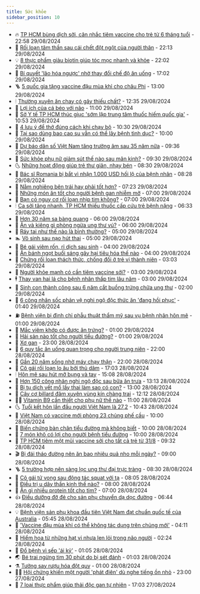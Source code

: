 ```yaml
---
title: Sức khỏe
sidebar_position: 10
---
```


<!-- vnexpress-suc-khoe:START -->
- 🔥 [TP HCM bùng dịch sởi, cân nhắc tiêm vaccine cho trẻ từ 6 tháng tuổi](https://vnexpress.net/tp-hcm-bung-dich-soi-can-nhac-tiem-vaccine-cho-tre-tu-6-thang-tuoi-4787295.html) - 22:58 29/08/2024
- 🥰 [Rối loạn tâm thần sau cái chết đột ngột của người thân](https://vnexpress.net/roi-loan-tam-than-sau-cai-chet-dot-ngot-cua-nguoi-than-4785621.html) - 22:13 29/08/2024
- 💡 [8 thực phẩm giàu biotin giúp tóc mọc nhanh và khỏe](https://vnexpress.net/8-thuc-pham-giau-biotin-giup-toc-moc-nhanh-va-khoe-4785678.html) - 22:02 29/08/2024
- 🤗 [Bí quyết &#39;lão hóa ngược&#39; nhờ thay đổi chế độ ăn uống](https://vnexpress.net/bi-quyet-lao-hoa-nguoc-nho-thay-doi-che-do-an-uong-4786688.html) - 17:02 29/08/2024
- 🪜 [5 quốc gia tặng vaccine đậu mùa khỉ cho châu Phi](https://vnexpress.net/5-quoc-gia-tang-vaccine-dau-mua-khi-cho-chau-phi-4787249.html) - 13:00 29/08/2024
- 🕯 [Thường xuyên ăn chay có gây thiếu chất?](https://vnexpress.net/thuong-xuyen-an-chay-co-gay-thieu-chat-4786995.html) - 12:35 29/08/2024
- 🤭 [Lợi ích của cá béo với não](https://vnexpress.net/loi-ich-cua-ca-beo-voi-nao-4786460.html) - 11:00 29/08/2024
- 👀 [Sở Y tế TP HCM thúc giục &#39;sớm lập trung tâm thuốc hiếm quốc gia&#39;](https://vnexpress.net/so-y-te-tp-hcm-thuc-giuc-som-lap-trung-tam-thuoc-hiem-quoc-gia-4787194.html) - 10:53 29/08/2024
- 🌋 [4 lưu ý để thở đúng cách khi chạy bộ](https://vnexpress.net/4-luu-y-de-tho-dung-cach-khi-chay-bo-4787037.html) - 10:30 29/08/2024
- 🫶 [Tại sao dùng bao cao su vẫn có thể lây bệnh tình dục?](https://vnexpress.net/tai-sao-dung-bao-cao-su-van-co-the-lay-benh-tinh-duc-4786939.html) - 10:00 29/08/2024
- 🦆 [Dự báo dân số Việt Nam tăng trưởng âm sau 35 năm nữa](https://vnexpress.net/du-bao-dan-so-viet-nam-tang-truong-am-sau-35-nam-nua-4787171.html) - 09:36 29/08/2024
- 🚀 [Sức khỏe phụ nữ giảm sút thế nào sau mãn kinh?](https://vnexpress.net/suc-khoe-phu-nu-giam-sut-the-nao-sau-man-kinh-4787164.html) - 09:30 29/08/2024
- 🌜 [Những hoạt động giúp trẻ thư giãn, nhạy bén](https://vnexpress.net/nhung-hoat-dong-giup-tre-thu-gian-nhay-ben-4786969.html) - 08:30 29/08/2024
- 🧰 [Bác sĩ Romania bị bắt vì nhận 1.000 USD hối lộ của bệnh nhân](https://vnexpress.net/bac-si-romania-bi-bat-vi-nhan-1-000-usd-hoi-lo-cua-benh-nhan-4787153.html) - 08:28 29/08/2024
- 💫 [Nằm nghiêng bên trái hay phải tốt hơn?](https://vnexpress.net/nam-nghieng-ben-trai-hay-phai-tot-hon-4786988.html) - 07:23 29/08/2024
- 🌝 [Những món ăn tốt cho người bệnh gan nhiễm mỡ](https://vnexpress.net/nhung-mon-an-tot-cho-nguoi-benh-gan-nhiem-mo-4787090.html) - 07:00 29/08/2024
- 🗽 [Bạn có nguy cơ rối loạn nhịp tim không?](https://vnexpress.net/ban-co-nguy-co-roi-loan-nhip-tim-khong-4786929.html) - 07:00 29/08/2024
- 🕯 [Ca sởi tăng nhanh, TP HCM thiếu thuốc cấp cứu trẻ bệnh nặng](https://vnexpress.net/ca-soi-tang-nhanh-tp-hcm-thieu-thuoc-cap-cuu-tre-benh-nang-4787076.html) - 06:33 29/08/2024
- 🦅 [Hơn 30 năm sa bàng quang](https://vnexpress.net/hon-30-nam-sa-bang-quang-4787081.html) - 06:00 29/08/2024
- 🦆 [Ăn và kiêng gì phòng ngừa ung thư vú?](https://vnexpress.net/an-va-kieng-gi-phong-ngua-ung-thu-vu-4786951.html) - 06:00 29/08/2024
- 🎊 [Ráy tai như thế nào là bình thường?](https://vnexpress.net/ray-tai-nhu-the-nao-la-binh-thuong-4786834.html) - 05:00 29/08/2024
- 🏊 [Vô sinh sau nạo hút thai](https://vnexpress.net/vo-sinh-sau-nao-hut-thai-4786801.html) - 05:00 29/08/2024
- 📝 [Bé gái viêm rốn, rỉ dịch sau sinh](https://vnexpress.net/be-gai-viem-ron-ri-dich-sau-sinh-4786876.html) - 04:00 29/08/2024
- 💯 [Ăn bánh ngọt buổi sáng gây hại tiêu hóa thế nào](https://vnexpress.net/an-banh-ngot-buoi-sang-gay-hai-tieu-hoa-the-nao-4786798.html) - 04:00 29/08/2024
- 🌊 [Chứng rối loạn thách thức, chống đối ở trẻ vị thành niên](https://vnexpress.net/chung-roi-loan-thach-thuc-chong-doi-o-tre-vi-thanh-nien-4786825.html) - 03:03 29/08/2024
- 🚀 [Người khỏe mạnh có cần tiêm vaccine sởi?](https://vnexpress.net/nguoi-khoe-manh-co-can-tiem-vaccine-soi-4786947.html) - 03:00 29/08/2024
- 🕴 [Thay van hai lá cho bệnh nhân thấp tim lâu năm](https://vnexpress.net/thay-van-hai-la-cho-benh-nhan-thap-tim-lau-nam-4786873.html) - 03:00 29/08/2024
- 🗽 [Sinh con thành công sau 6 năm cắt buồng trứng chữa ung thư](https://vnexpress.net/sinh-con-thanh-cong-sau-6-nam-cat-buong-trung-chua-ung-thu-4786868.html) - 02:00 29/08/2024
- 🎡 [6 công nhân sốc phản vệ nghi ngộ độc thức ăn &#39;đang hồi phục&#39;](https://vnexpress.net/6-nguoi-soc-phan-ve-nghi-ngo-doc-thuc-an-dang-hoi-phuc-4786933.html) - 01:40 29/08/2024
- ⛽️ [Bệnh viện bị đình chỉ phẫu thuật thẩm mỹ sau vụ bệnh nhân hôn mê](https://vnexpress.net/benh-vien-bi-dinh-chi-phau-thuat-tham-my-sau-ca-benh-nhan-hon-me-4786918.html) - 01:00 29/08/2024
- 🦆 [Mắc viêm khớp có được ăn trứng?](https://vnexpress.net/mac-viem-khop-co-duoc-an-trung-4786718.html) - 01:00 29/08/2024
- 🤩 [Hải sản nào tốt cho người tiểu đường?](https://vnexpress.net/hai-san-nao-tot-cho-nguoi-tieu-duong-4786693.html) - 01:00 29/08/2024
- 🦒 [Xơ gan](https://vnexpress.net/xo-gan-4785666.html) - 23:00 28/08/2024
- 💫 [6 quy tắc ăn uống quan trọng cho người trung niên](https://vnexpress.net/6-quy-tac-an-uong-quan-trong-cho-nguoi-trung-nien-4786449.html) - 22:00 28/08/2024
- 🐘 [Gần 20 năm sống nhờ máy chạy thận](https://vnexpress.net/gan-20-nam-song-nho-vao-may-chay-than-4785465.html) - 22:00 28/08/2024
- 🚀 [Cô gái rối loạn lo âu bởi thủ dâm](https://vnexpress.net/co-gai-roi-loan-lo-au-boi-thu-dam-4777872.html) - 17:03 28/08/2024
- 🕯 [Hôn mê sau hút mỡ bụng và tay](https://vnexpress.net/hon-me-sau-hut-mo-bung-va-tay-4786862.html) - 15:08 28/08/2024
- 🦏 [Hơn 150 công nhân nghi ngộ độc sau bữa ăn trưa](https://vnexpress.net/hon-150-cong-nhan-nghi-ngo-doc-sau-bua-an-trua-4786854.html) - 13:13 28/08/2024
- 🦄 [Bị tụ dịch vết mổ lấy thai làm sao có con?](https://vnexpress.net/bi-tu-dich-vet-mo-lay-thai-lam-sao-co-con-4786715.html) - 13:00 28/08/2024
- 🦒 [Cây cơ billard đâm xuyên vùng kín chàng trai](https://vnexpress.net/cay-co-billard-dam-xuyen-vung-kin-chang-trai-4786692.html) - 12:12 28/08/2024
- 👨‍🏫 [Vitamin B9 cần thiết cho phụ nữ thế nào](https://vnexpress.net/vitamin-b9-can-thiet-cho-phu-nu-the-nao-4786586.html) - 11:00 28/08/2024
- 🌜 [Tuổi kết hôn lần đầu người Việt Nam là 27,2](https://vnexpress.net/tuoi-ket-hon-lan-dau-nguoi-viet-nam-la-27-2-4786789.html) - 10:43 28/08/2024
- 🚀 [Việt Nam có vaccine mới phòng 23 chủng phế cầu](https://vnexpress.net/viet-nam-co-vaccine-moi-phong-23-chung-phe-cau-4786806.html) - 10:00 28/08/2024
- 💃 [Biến chứng bàn chân tiểu đường mà không biết](https://vnexpress.net/bien-chung-ban-chan-tieu-duong-ma-khong-biet-4786682.html) - 10:00 28/08/2024
- 💯 [7 món khô có lợi cho người bệnh tiểu đường](https://vnexpress.net/7-mon-kho-co-loi-cho-nguoi-benh-tieu-duong-4786435.html) - 10:00 28/08/2024
- 🤔 [TP HCM tiêm một mũi vaccine sởi cho tất cả trẻ từ 31/8](https://vnexpress.net/tp-hcm-tiem-mot-mui-vaccine-soi-cho-tat-ca-tre-tu-31-8-4786661.html) - 09:32 28/08/2024
- 🎬 [Bị đái tháo đường nên ăn bao nhiêu quả nho mỗi ngày?](https://vnexpress.net/bi-dai-thao-duong-nen-an-bao-nhieu-qua-nho-moi-ngay-4786662.html) - 09:00 28/08/2024
- 🪜 [5 trường hợp nên sàng lọc ung thư đại trực tràng](https://vnexpress.net/5-truong-hop-nen-sang-loc-ung-thu-dai-truc-trang-4786581.html) - 08:30 28/08/2024
- 🦣 [Cô gái tử vong sau động tác squat với tạ](https://vnexpress.net/co-gai-tu-vong-sau-dong-tac-squat-voi-ta-4786720.html) - 08:05 28/08/2024
- 🧐 [Điều trị u dây thần kinh thế nào?](https://vnexpress.net/dieu-tri-u-day-than-kinh-the-nao-4786649.html) - 08:00 28/08/2024
- 🤡 [Ăn gì nhiều protein tốt cho tim?](https://vnexpress.net/an-gi-nhieu-protein-tot-cho-tim-4786640.html) - 07:00 28/08/2024
- 👍 [Điều dưỡng đỡ đẻ cho sản phụ chuyển dạ dọc đường](https://vnexpress.net/dieu-duong-do-de-cho-san-phu-chuyen-da-doc-duong-4786650.html) - 06:44 28/08/2024
- 💡 [Bệnh viện sản phụ khoa đầu tiên Việt Nam đạt chuẩn quốc tế của Australia](https://vnexpress.net/benh-vien-san-phu-khoa-dau-tien-viet-nam-dat-chuan-quoc-te-cua-australia-4786600.html) - 05:45 28/08/2024
- 💯 [&#39;Vaccine đậu mùa khỉ có thể không tác dụng trên chủng mới&#39;](https://vnexpress.net/vaccine-dau-mua-khi-co-the-khong-tac-dung-tren-chung-moi-4786608.html) - 04:11 28/08/2024
- 🧠 [Hiểm họa từ những hạt vi nhựa len lỏi trong não người](https://vnexpress.net/hiem-hoa-tu-nhung-hat-vi-nhua-len-loi-trong-nao-nguoi-4786440.html) - 02:24 28/08/2024
- 🎡 [Đổ bệnh vì sếp &#39;ái kỷ&#39;](https://vnexpress.net/do-benh-vi-sep-ai-ky-4784071.html) - 01:05 28/08/2024
- 🌏 [Bé trai ngừng tim 30 phút do bị sét đánh](https://vnexpress.net/be-trai-ngung-tim-30-phut-do-bi-set-danh-4786498.html) - 01:03 28/08/2024
- ⚗️ [Tưởng say rượu hóa đột quỵ](https://vnexpress.net/tuong-say-ruou-hoa-dot-quy-4786300.html) - 01:00 28/08/2024
- 👨‍🏫 [Hội chứng khiến một người &#39;phát điên&#39; dù nghe tiếng ồn nhỏ](https://vnexpress.net/hoi-chung-khien-mot-nguoi-phat-dien-du-nghe-tieng-on-nho-4786351.html) - 23:00 27/08/2024
- 🤖 [7 loại thực phẩm giúp thải độc gan tự nhiên](https://vnexpress.net/7-loai-thuc-pham-giup-thai-doc-gan-tu-nhien-4785624.html) - 17:03 27/08/2024<!-- vnexpress-suc-khoe:END -->
